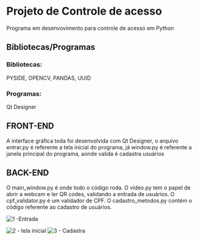 # Projeto de Controle de acesso

Programa em desenvovimento para controle de acesso em Python 

## Bibliotecas/Programas
### Bibliotecas:
PYSIDE, 
OPENCV, 
PANDAS, 
UUID
### Programas:
Qt Designer

## FRONT-END
A interface gráfica toda foi desenvolvida com Qt Designer, o arquivo entrar.py é referente a tela inicial do programa, já window.py é referente a janela principal do programa, aonde valida é cadastra usuários 
## BACK-END
O main_window.py é onde todo o código roda. O video.py tem o papel de abrir a webcam e ler QR codes, validando a entrada de usuários. O cpf_validator.py é um validador de CPF. O cadastro_metodos.py contém o código referente ao cadastro de usuários.




![1 -Entrada](https://github.com/user-attachments/assets/268c6919-4db8-4aa0-8ee8-62cfc71a4dc8)

![2 - tela inicial](https://github.com/user-attachments/assets/b2d3d788-1174-48e2-b856-dd12a60aa6a5)
![3 - Cadastra](https://github.com/user-attachments/assets/8351f874-4f05-43fe-adc5-5f0d1c6921fc)
